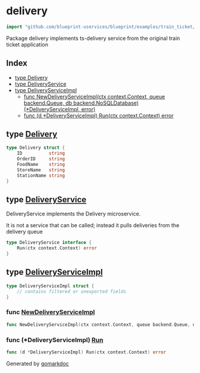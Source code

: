 <!-- Code generated by gomarkdoc. DO NOT EDIT -->

# delivery

```go
import "github.com/blueprint-uservices/blueprint/examples/train_ticket/workflow/delivery"
```

Package delivery implements ts\-delivery service from the original train ticket application

## Index

- [type Delivery](<#Delivery>)
- [type DeliveryService](<#DeliveryService>)
- [type DeliveryServiceImpl](<#DeliveryServiceImpl>)
  - [func NewDeliveryServiceImpl\(ctx context.Context, queue backend.Queue, db backend.NoSQLDatabase\) \(\*DeliveryServiceImpl, error\)](<#NewDeliveryServiceImpl>)
  - [func \(d \*DeliveryServiceImpl\) Run\(ctx context.Context\) error](<#DeliveryServiceImpl.Run>)


<a name="Delivery"></a>
## type [Delivery](<https://gitlab.mpi-sws.org/cld/blueprint2/blueprint/blob/main/examples/train_ticket/workflow/delivery/data.go#L3-L9>)



```go
type Delivery struct {
    ID          string
    OrderID     string
    FoodName    string
    StoreName   string
    StationName string
}
```

<a name="DeliveryService"></a>
## type [DeliveryService](<https://gitlab.mpi-sws.org/cld/blueprint2/blueprint/blob/main/examples/train_ticket/workflow/delivery/deliveryService.go#L16-L18>)

DeliveryService implements the Delivery microservice.

It is not a service that can be called; instead it pulls deliveries from the delivery queue

```go
type DeliveryService interface {
    Run(ctx context.Context) error
}
```

<a name="DeliveryServiceImpl"></a>
## type [DeliveryServiceImpl](<https://gitlab.mpi-sws.org/cld/blueprint2/blueprint/blob/main/examples/train_ticket/workflow/delivery/deliveryService.go#L20-L23>)



```go
type DeliveryServiceImpl struct {
    // contains filtered or unexported fields
}
```

<a name="NewDeliveryServiceImpl"></a>
### func [NewDeliveryServiceImpl](<https://gitlab.mpi-sws.org/cld/blueprint2/blueprint/blob/main/examples/train_ticket/workflow/delivery/deliveryService.go#L25>)

```go
func NewDeliveryServiceImpl(ctx context.Context, queue backend.Queue, db backend.NoSQLDatabase) (*DeliveryServiceImpl, error)
```



<a name="DeliveryServiceImpl.Run"></a>
### func \(\*DeliveryServiceImpl\) [Run](<https://gitlab.mpi-sws.org/cld/blueprint2/blueprint/blob/main/examples/train_ticket/workflow/delivery/deliveryService.go#L29>)

```go
func (d *DeliveryServiceImpl) Run(ctx context.Context) error
```



Generated by [gomarkdoc](<https://github.com/princjef/gomarkdoc>)
